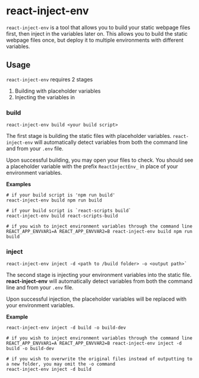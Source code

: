 # react-inject-env

`react-inject-env` is a tool that allows you to build your static webpage files first, then inject in the variables later on. This allows you to build the static webpage files once, but deploy it to multiple environments with different variables.

## Usage

`react-inject-env` requires 2 stages

1. Building with placeholder variables
2. Injecting the variables in

### build

```
react-inject-env build <your build script>
```

The first stage is building the static files with placeholder variables. `react-inject-env` will automatically detect variables from both the command line and from your `.env` file.

Upon successful building, you may open your files to check. You should see a placeholder variable with the prefix `ReactInjectEnv_` in place of your environment variables.


**Examples**

```shell
# if your build script is 'npm run build'
react-inject-env build npm run build

# if your build script is `react-scripts build`
react-inject-env build react-scripts-build

# if you wish to inject environment variables through the command line
REACT_APP_ENVVAR1=A REACT_APP_ENVVAR2=B react-inject-env build npm run build 
```

### inject

```
react-inject-env inject -d <path to /build folder> -o <output path>`
```

The second stage is injecting your environment variables into the static file. **react-inject-env** will automatically detect variables from both the command line and from your `.env` file.

Upon successful injection, the placeholder variables will be replaced with your environment variables.

**Example**

```shell
react-inject-env inject -d build -o build-dev

# if you wish to inject environment variables through the command line
REACT_APP_ENVVAR1=A REACT_APP_ENVVAR2=B react-inject-env inject -d build -o build-dev

# if you wish to overwrite the original files instead of outputting to a new folder, you may omit the -o command
react-inject-env inject -d build
```

